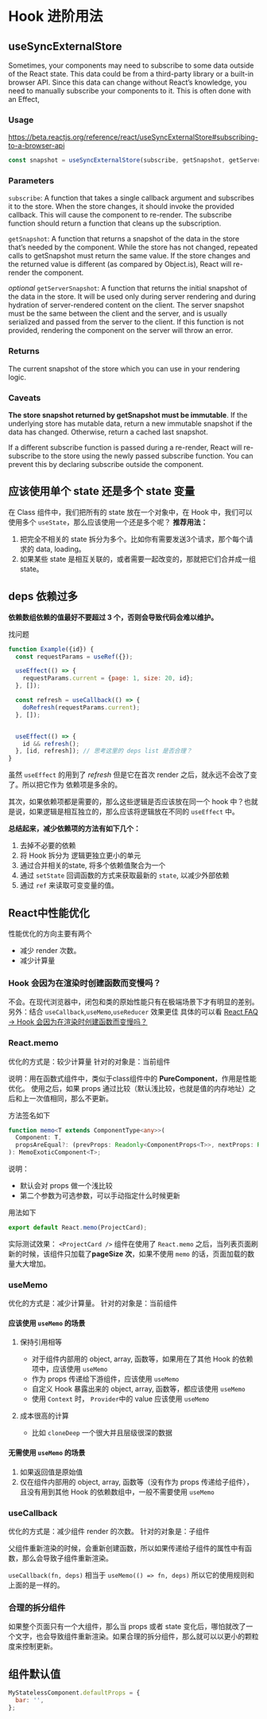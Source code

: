 # Hook 进阶用法


## useSyncExternalStore
Sometimes, your components may need to subscribe to some data outside of the React state. This data could be from a third-party library or a built-in browser API. Since this data can change without React’s knowledge, you need to manually subscribe your components to it. This is often done with an Effect, 


### Usage
https://beta.reactjs.org/reference/react/useSyncExternalStore#subscribing-to-a-browser-api

```js
const snapshot = useSyncExternalStore(subscribe, getSnapshot, getServerSnapshot?)
```

### Parameters 
`subscribe`: A function that takes a single callback argument and subscribes it to the store. When the store changes, it should invoke the provided callback. This will cause the component to re-render. The subscribe function should return a function that cleans up the subscription.

`getSnapshot`: A function that returns a snapshot of the data in the store that’s needed by the component. While the store has not changed, repeated calls to getSnapshot must return the same value. If the store changes and the returned value is different (as compared by Object.is), React will re-render the component.

*optional* `getServerSnapshot`: A function that returns the initial snapshot of the data in the store. It will be used only during server rendering and during hydration of server-rendered content on the client. The server snapshot must be the same between the client and the server, and is usually serialized and passed from the server to the client. If this function is not provided, rendering the component on the server will throw an error.

### Returns 
The current snapshot of the store which you can use in your rendering logic.


### Caveats
**The store snapshot returned by getSnapshot must be immutable**. If the underlying store has mutable data, return a new immutable snapshot if the data has changed. Otherwise, return a cached last snapshot.

If a different subscribe function is passed during a re-render, React will re-subscribe to the store using the newly passed subscribe function. You can prevent this by declaring subscribe outside the component.




## 应该使用单个 state 还是多个 state 变量
在 Class 组件中，我们把所有的 state 放在一个对象中，在 Hook 中，我们可以使用多个 `useState`，那么应该使用一个还是多个呢？
**推荐用法：**
1. 把完全不相关的 state 拆分为多个。比如你有需要发送3个请求，那个每个请求的 data, loading。
2. 如果某些 state 是相互关联的，或者需要一起改变的，那就把它们合并成一组state。


## deps 依赖过多
**依赖数组依赖的值最好不要超过 3 个，否则会导致代码会难以维护。**

找问题
```javascript
function Example({id}) {
  const requestParams = useRef({});

  useEffect(() => {
    requestParams.current = {page: 1, size: 20, id};
  }, []);

  const refresh = useCallback(() => {
    doRefresh(requestParams.current);
  }, []);


  useEffect(() => {
    id && refresh();
  }, [id, refresh]); // 思考这里的 deps list 是否合理？
}
```
虽然 `useEffect` 的用到了 *refresh* 但是它在首次 render 之后，就永远不会改了变了。所以把它作为 依赖项是多余的。

其次，如果依赖项都是需要的，那么这些逻辑是否应该放在同一个 hook 中？也就是说，如果逻辑是相互独立的，那么应该将逻辑放在不同的 `useEffect` 中。

**总结起来，减少依赖项的方法有如下几个：**
1. 去掉不必要的依赖
2. 将 Hook 拆分为 逻辑更独立更小的单元
3. 通过合并相关的state, 将多个依赖值聚合为一个
4. 通过 `setState` 回调函数的方式来获取最新的 `state`, 以减少外部依赖
5. 通过 `ref` 来读取可变变量的值。



## React中性能优化
性能优化的方向主要有两个
* 减少 render 次数。
* 减少计算量

### Hook 会因为在渲染时创建函数而变慢吗？
不会。在现代浏览器中，闭包和类的原始性能只有在极端场景下才有明显的差别。
另外：结合 `useCallback`,`useMemo`,`useReducer` 效果更佳
具体的可以看 [React FAQ -> Hook 会因为在渲染时创建函数而变慢吗？](https://zh-hans.reactjs.org/docs/hooks-faq.html#are-hooks-slow-because-of-creating-functions-in-render)



### React.memo
优化的方式是：较少计算量
针对的对象是：当前组件

说明：用在函数式组件中，类似于class组件中的 **PureComponent**，作用是性能优化。
使用之后，如果 props 通过比较（默认浅比较，也就是值的内存地址）之后和上一次值相同，那么不更新。

方法签名如下
```typescript
function memo<T extends ComponentType<any>>(
  Component: T,
  propsAreEqual?: (prevProps: Readonly<ComponentProps<T>>, nextProps: Readonly<ComponentProps<T>>) => boolean
): MemoExoticComponent<T>;
```
说明：
* 默认会对 props 做一个浅比较
* 第二个参数为可选参数，可以手动指定什么时候更新


用法如下
```javascript
export default React.memo(ProjectCard);
```

实际测试效果：
`<ProjectCard />` 组件在使用了 `React.memo` 之后，当列表页面刷新的时候，该组件只加载了**pageSize 次**，如果不使用 `memo` 的话，页面加载的数量大大增加。



### useMemo
优化的方式是：减少计算量。
针对的对象是：当前组件

#### 应该使用 `useMemo` 的场景
1. 保持引用相等
    * 对于组件内部用的 object, array, 函数等，如果用在了其他 Hook 的依赖项中，应该使用 `useMemo`
    * 作为 props 传递给下游组件，应该使用 `useMemo`
    * 自定义 Hook 暴露出来的 object, array, 函数等，都应该使用 `useMemo`
    * 使用 `Context` 时， `Provider`中的 value 应该使用 `useMemo` 

2. 成本很高的计算
    * 比如 `cloneDeep` 一个很大并且层级很深的数据

#### 无需使用 `useMemo` 的场景
1. 如果返回值是原始值
2. 仅在组件内部用的 object, array, 函数等（没有作为 props 传递给子组件），且没有用到其他 Hook 的依赖数组中，一般不需要使用 `useMemo`



### useCallback
优化的方式是：减少组件 render 的次数。
针对的对象是：子组件


父组件重新渲染的时候，会重新创建函数，所以如果传递给子组件的属性中有函数，那么会导致子组件重新渲染。

`useCallback(fn, deps)` 相当于 `useMemo(() => fn, deps)`
所以它的使用规则和上面的是一样的。



### 合理的拆分组件
如果整个页面只有一个大组件，那么当 props 或者 state 变化后，哪怕就改了一个文字，也会导致组件重新渲染。如果合理的拆分组件，那么就可以以更小的颗粒度来控制更新。


## 组件默认值

```javascript
MyStatelessComponent.defaultProps = {
  bar: '',
};
```